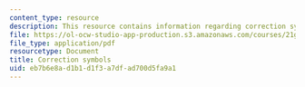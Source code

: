 ```yaml
---
content_type: resource
description: This resource contains information regarding correction symbols.
file: https://ol-ocw-studio-app-production.s3.amazonaws.com/courses/21g-222-expository-writing-for-bilingual-students-fall-2002/eb7b6e8ad1b1d1f3a7dfad700d5fa9a1_MIT21G_222F02_correction.pdf
file_type: application/pdf
resourcetype: Document
title: Correction symbols
uid: eb7b6e8a-d1b1-d1f3-a7df-ad700d5fa9a1
---
```

